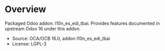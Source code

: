# Overview

Packaged Odoo addon: l10n_es_edi_tbai. Provides features documented in upstream Odoo 16 under this addon.

- Source: OCA/OCB 16.0, addon l10n_es_edi_tbai
- License: LGPL-3
